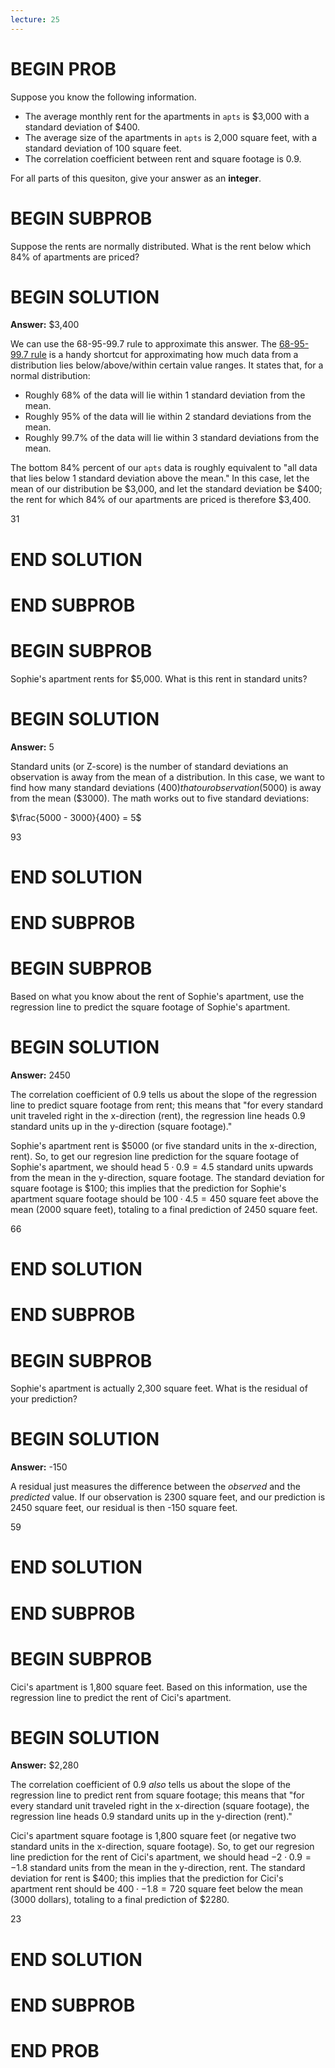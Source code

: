 ```yaml
---
lecture: 25
---
```


# BEGIN PROB

Suppose you know the following information.

- The average monthly rent for the apartments in `apts` is $3,000 with a standard deviation of $400.
- The average size of the apartments in `apts` is 2,000 square feet, with a standard deviation of 100 square feet.
- The correlation coefficient between rent and square footage is 0.9.

For all parts of this quesiton, give your answer as an **integer**.

# BEGIN SUBPROB

Suppose the rents are normally distributed. What is the rent below which 84% of apartments are priced?

# BEGIN SOLUTION

**Answer:** $3,400

We can use the 68-95-99.7 rule to approximate this answer. The [68-95-99.7 rule](https://en.wikipedia.org/wiki/68%E2%80%9395%E2%80%9399.7_rule#:~:text=In%20statistics%2C%20the%2068%E2%80%9395,two%2C%20and%20three%20standard%20deviations) is a handy shortcut for approximating how much data from a distribution lies below/above/within certain value ranges. It states that, for a normal distribution:

- Roughly 68% of the data will lie within 1 standard deviation from the mean.
- Roughly 95% of the data will lie within 2 standard deviations from the mean.
- Roughly 99.7% of the data will lie within 3 standard deviations from the mean.

The bottom 84% percent of our `apts` data is roughly equivalent to "all data that lies below 1 standard deviation above the mean." In this case, let the mean of our distribution be $3,000, and let the standard deviation be $400; the rent for which 84% of our apartments are priced is therefore $3,400.

<average>31</average>

# END SOLUTION

# END SUBPROB

# BEGIN SUBPROB

Sophie's apartment rents for $5,000. What is this rent in standard units?

# BEGIN SOLUTION

**Answer:** 5

Standard units (or Z-score) is the number of standard deviations an observation is away from the mean of a distribution. In this case, we want to find how many standard deviations ($400) that our observation ($5000) is away from the mean ($3000). The math works out to five standard deviations: 

$\frac{5000 - 3000}{400} = 5$

<average>93</average>

# END SOLUTION

# END SUBPROB

# BEGIN SUBPROB

Based on what you know about the rent of Sophie's apartment, use the regression line to predict the square footage of Sophie's apartment.

# BEGIN SOLUTION

**Answer:** 2450

The correlation coefficient of 0.9 tells us about the slope of the regression line to predict square footage from rent; this means that "for every standard unit traveled right in the x-direction (rent), the regression line heads 0.9 standard units up in the y-direction (square footage)." 

Sophie's apartment rent is $5000 (or five standard units in the x-direction, rent). So, to get our regresion line prediction for the square footage of Sophie's apartment, we should head $5 \cdot 0.9 = 4.5$ standard units upwards from the mean in the y-direction, square footage. The standard deviation for square footage is $100; this implies that the prediction for Sophie's apartment square footage should be $100 \cdot 4.5 = 450$ square feet above the mean (2000 square feet), totaling to a final prediction of 2450 square feet.

<average>66</average>

# END SOLUTION

# END SUBPROB

# BEGIN SUBPROB

Sophie's apartment is actually 2,300 square feet. What is the residual of your prediction?

# BEGIN SOLUTION

**Answer:** -150

A residual just measures the difference between the *observed* and the *predicted* value. If our observation is 2300 square feet, and our prediction is 2450 square feet, our residual is then -150 square feet.

<average>59</average>

# END SOLUTION

# END SUBPROB

# BEGIN SUBPROB

Cici's apartment is 1,800 square feet. Based on this information, use the regression line to predict the rent of Cici's apartment.

# BEGIN SOLUTION

**Answer:** $2,280

The correlation coefficient of 0.9 *also* tells us about the slope of the regression line to predict rent from square footage; this means that "for every standard unit traveled right in the x-direction (square footage), the regression line heads 0.9 standard units up in the y-direction (rent)." 

Cici's apartment square footage is 1,800 square feet (or negative two standard units in the x-direction, square footage). So, to get our regresion line prediction for the rent of Cici's apartment, we should head $-2 \cdot 0.9 = -1.8$ standard units from the mean in the y-direction, rent. The standard deviation for rent is $400; this implies that the prediction for Cici's apartment rent should be $400 \cdot -1.8 = 720$ square feet below the mean (3000 dollars), totaling to a final prediction of $2280.

<average>23</average>

# END SOLUTION

# END SUBPROB

# END PROB